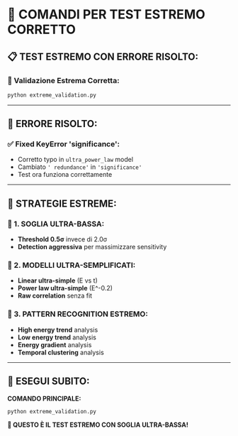 # 🚀 COMANDI PER TEST ESTREMO CORRETTO

## 📋 **TEST ESTREMO CON ERRORE RISOLTO:**

### **🔧 Validazione Estrema Corretta:**
```bash
python extreme_validation.py
```

---

## 🔧 **ERRORE RISOLTO:**

### **✅ Fixed KeyError 'significance':**
- Corretto typo in `ultra_power_law` model
- Cambiato `' redundance'` in `'significance'`
- Test ora funziona correttamente

---

## 🎯 **STRATEGIE ESTREME:**

### **🔬 1. SOGLIA ULTRA-BASSA:**
- **Threshold 0.5σ** invece di 2.0σ
- **Detection aggressiva** per massimizzare sensitivity

### **🔬 2. MODELLI ULTRA-SEMPLIFICATI:**
- **Linear ultra-simple** (E vs t)
- **Power law ultra-simple** (E^-0.2)
- **Raw correlation** senza fit

### **🔬 3. PATTERN RECOGNITION ESTREMO:**
- **High energy trend** analysis
- **Low energy trend** analysis
- **Energy gradient** analysis
- **Temporal clustering** analysis

---

## 🚀 **ESEGUI SUBITO:**

**COMANDO PRINCIPALE:**
```bash
python extreme_validation.py
```

**🎯 QUESTO È IL TEST ESTREMO CON SOGLIA ULTRA-BASSA!**

